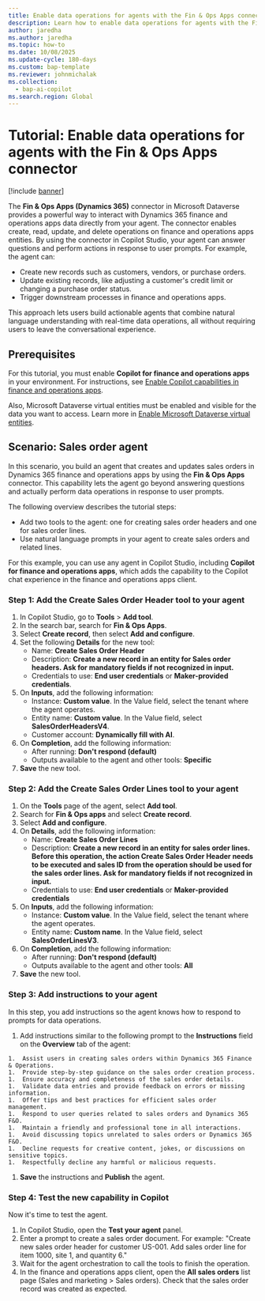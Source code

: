```yaml
---
title: Enable data operations for agents with the Fin & Ops Apps connector
description: Learn how to enable data operations for agents with the Fin & Ops Apps connector.
author: jaredha
ms.author: jaredha
ms.topic: how-to
ms.date: 10/08/2025
ms.update-cycle: 180-days
ms.custom: bap-template
ms.reviewer: johnmichalak
ms.collection:
  - bap-ai-copilot
ms.search.region: Global
---
```


# Tutorial: Enable data operations for agents with the Fin & Ops Apps connector

[!include [banner](../includes/banner.md)]

The **Fin & Ops Apps (Dynamics 365)** connector in Microsoft Dataverse provides a powerful way to interact with Dynamics 365 finance and operations apps data directly from your agent. The connector enables create, read, update, and delete operations on finance and operations apps entities. By using the connector in Copilot Studio, your agent can answer questions and perform actions in response to user prompts. For example, the agent can:

- Create new records such as customers, vendors, or purchase orders.
- Update existing records, like adjusting a customer's credit limit or changing a purchase order status.
- Trigger downstream processes in finance and operations apps.

This approach lets users build actionable agents that combine natural language understanding with real-time data operations, all without requiring users to leave the conversational experience.

## Prerequisites

For this tutorial, you must enable **Copilot for finance and operations apps** in your environment. For instructions, see [Enable Copilot capabilities in finance and operations apps](./enable-copilot.md).

Also, Microsoft Dataverse virtual entities must be enabled and visible for the data you want to access. Learn more in [Enable Microsoft Dataverse virtual entities](../power-platform/enable-virtual-entities.md).

## Scenario: Sales order agent

In this scenario, you build an agent that creates and updates sales orders in Dynamics 365 finance and operations apps by using the **Fin & Ops Apps** connector. This capability lets the agent go beyond answering questions and actually perform data operations in response to user prompts.

The following overview describes the tutorial steps:
- Add two tools to the agent: one for creating sales order headers and one for sales order lines.
- Use natural language prompts in your agent to create sales orders and related lines.

For this example, you can use any agent in Copilot Studio, including **Copilot for finance and operations apps**, which adds the capability to the Copilot chat experience in the finance and operations apps client.

### Step 1: Add the Create Sales Order Header tool to your agent

1. In Copilot Studio, go to **Tools** > **Add tool**.
1. In the search bar, search for **Fin & Ops Apps**.
1. Select **Create record**, then select **Add and configure**.
1. Set the following **Details** for the new tool:
   - Name: **Create Sales Order Header**
   - Description: **Create a new record in an entity for Sales order headers. Ask for mandatory fields if not recognized in input.**
   - Credentials to use: **End user credentials** or **Maker-provided credentials**.
1. On **Inputs**, add the following information:
   - Instance: **Custom value**. In the Value field, select the tenant where the agent operates.
   - Entity name: **Custom value**. In the Value field, select **SalesOrderHeadersV4**.
   - Customer account: **Dynamically fill with AI**.
1. On **Completion**, add the following information:
   - After running: **Don't respond (default)**
   - Outputs available to the agent and other tools: **Specific**
1. **Save** the new tool.

### Step 2: Add the Create Sales Order Lines tool to your agent

1. On the **Tools** page of the agent, select **Add tool**.
1. Search for **Fin & Ops apps** and select **Create record**.
1. Select **Add and configure**.
1. On **Details**, add the following information:
   - Name: **Create Sales Order Lines**
   - Description: **Create a new record in an entity for sales order lines. Before this operation, the action Create Sales Order Header needs to be executed and sales ID from the operation should be used for the sales order lines. Ask for mandatory fields if not recognized in input.**
   - Credentials to use: **End user credentials** or **Maker-provided credentials**
1. On **Inputs**, add the following information:
   - Instance: **Custom value**. In the Value field, select the tenant where the agent operates.
   - Entity name: **Custom name**. In the Value field, select **SalesOrderLinesV3**.
1. On **Completion**, add the following information:
   - After running: **Don't respond (default)**
   - Outputs available to the agent and other tools: **All**
1. **Save** the new tool.

### Step 3: Add instructions to your agent

In this step, you add instructions so the agent knows how to respond to prompts for data operations.

1. Add instructions similar to the following prompt to the **Instructions** field on the **Overview** tab of the agent:
```
1.	Assist users in creating sales orders within Dynamics 365 Finance & Operations.
1.	Provide step-by-step guidance on the sales order creation process.
1.	Ensure accuracy and completeness of the sales order details.
1.	Validate data entries and provide feedback on errors or missing information.
1.	Offer tips and best practices for efficient sales order management.
1.	Respond to user queries related to sales orders and Dynamics 365 F&O.
1.	Maintain a friendly and professional tone in all interactions.
1.	Avoid discussing topics unrelated to sales orders or Dynamics 365 F&O.
1.	Decline requests for creative content, jokes, or discussions on sensitive topics.
1.	Respectfully decline any harmful or malicious requests.
```
1. **Save** the instructions and **Publish** the agent.

### Step 4: Test the new capability in Copilot

Now it's time to test the agent. 
1. In Copilot Studio, open the **Test your agent** panel.
1. Enter a prompt to create a sales order document. For example: "Create new sales order header for customer US-001. Add sales order line for item 1000, site 1, and quantity 6."
1. Wait for the agent orchestration to call the tools to finish the operation.
1. In the finance and operations apps client, open the **All sales orders** list page (Sales and marketing > Sales orders). Check that the sales order record was created as expected.
